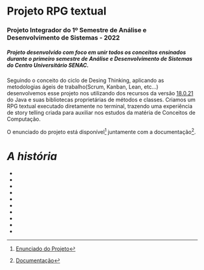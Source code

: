 # Projeto RPG textual

### Projeto Integrador do 1º Semestre de Análise e Desenvolvimento de Sistemas - 2022
##### Projeto desenvolvido com foco em unir todos os conceitos ensinados durante o primeiro semestre de *Análise e Desenvolvimento de Sistemas do Centro Universitário SENAC*.

  Seguindo o conceito do ciclo de Desing Thinking, aplicando as metodologias ágeis de trabalho(Scrum, Kanban, Lean, etc...) desenvolvemos esse projeto nos utilizando dos recursos da versão [18.0.21](https://download.oracle.com/java/18/archive/jdk-18.0.2.1_windows-x64_bin.exe) do Java e suas bibliotecas proprietárias de métodos e classes. Criamos um RPG textual executado diretamente no terminal, trazendo uma experiência de story telling criada para auxiliar nos estudos da matéria de Conceitos de Computação. 

O enunciado do projeto está disponível[^enunciado] juntamente com a documentação[^documentacao].
  
  # *A história*
  
  -
  -
  -
  -
  -
  -
  -
  -
  -
  -
  
   [^enunciado]:[Enunciado do Projeto](https://github.com/Anbfer/projeto_rpg_textual/blob/main/documentacao/Enunciado%20-%20Turma%20A.pdf)
   [^documentacao]:[Documentação](https://github.com/Anbfer/projeto_rpg_textual/blob/main/documentacao/)
